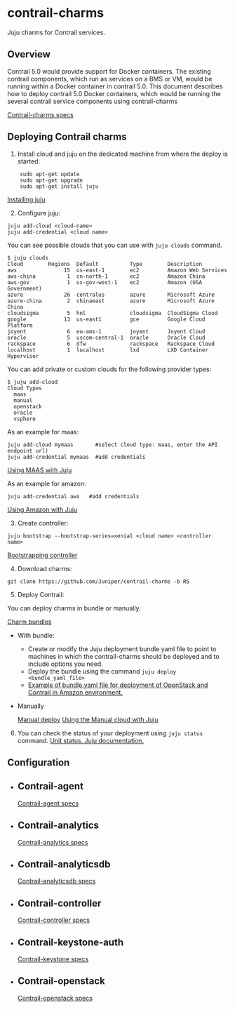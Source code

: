 # contrail-charms
Juju charms for Contrail services.

Overview
--------

Contrail 5.0 would provide support for Docker containers. The existing contrail components, which run as services on a BMS or VM, would be running within a Docker container in contrail 5.0.
This document describes how to deploy contrail 5.0 Docker containers, which would be running the several contrail service components using contrail-charms

[Contrail-charms specs](specs/contrail-charms.md)

Deploying Contrail charms
-------------------------

1. Install cloud and juju on the dedicated machine from where the deploy is started:
```
    sudo apt-get update
    sudo apt-get upgrade
    sudo apt-get install juju
```
[Installing juju](https://docs.jujucharms.com/2.4/en/getting-started)

2. Configure juju:
```
juju add-cloud <cloud-name>
juju add-credential <cloud name>
```

You can see possible clouds that you can use with `juju clouds` command.
```
$ juju clouds
Cloud        Regions  Default          Type        Description
aws               15  us-east-1        ec2         Amazon Web Services
aws-china          1  cn-north-1       ec2         Amazon China
aws-gov            1  us-gov-west-1    ec2         Amazon (USA Government)
azure             26  centralus        azure       Microsoft Azure
azure-china        2  chinaeast        azure       Microsoft Azure China
cloudsigma         5  hnl              cloudsigma  CloudSigma Cloud
google            13  us-east1         gce         Google Cloud Platform
joyent             6  eu-ams-1         joyent      Joyent Cloud
oracle             5  uscom-central-1  oracle      Oracle Cloud
rackspace          6  dfw              rackspace   Rackspace Cloud
localhost          1  localhost        lxd         LXD Container Hypervisor
```

You can add private or custom clouds for the following provider types:
```
$ juju add-cloud
Cloud Types
  maas
  manual
  openstack
  oracle
  vsphere
```

As an example for maas:
```
juju add-cloud mymaas       #select cloud type: maas, enter the API endpoint url)
juju add-credential mymaas  #add credentials
```

[Using MAAS with Juju](https://docs.jujucharms.com/2.4/en/clouds-maas)

As an example for amazon:
```
juju add-credential aws   #add credentials
```

[Using Amazon with Juju](https://docs.jujucharms.com/2.4/en/help-aws)

3. Create controller:
```
juju bootstrap --bootstrap-series=xenial <cloud name> <controller name>
```
[Bootstrapping controller](https://docs.jujucharms.com/2.4/en/controllers-creating)

4. Download charms:
```
git clone https://github.com/Juniper/contrail-charms -b R5
```

5. Deploy Contrail:

  You can deploy charms in bundle or manually.

  [Charm bundles](https://docs.jujucharms.com/2.4/en/charms-bundles)

- With bundle:
    - Create or modify the Juju deployment bundle yaml file to point to machines in which the contrail-charms should be deployed and to include options you need.
    - Deploy the bundle using the command `juju deploy <bundle_yaml_file>`
    - [Example of bundle.yaml file for deployment of OpenStack and Contrail in Amazon environment.](./contrail-docker-bundle-ha.yaml)

- Manually

    [Manual deploy](./manual-deploy.md)
    [Using the Manual cloud with Juju](https://docs.jujucharms.com/2.4/en/clouds-manual)

6. You can check the status of your deployment using `juju status` command.
[Unit status. Juju documentation.](https://docs.jujucharms.com/2.4/en/reference-status)

Configuration
-------------

- ## Contrail-agent
    [Contrail-agent specs](contrail-agent/README.md)

- ## Contrail-analytics
    [Contrail-analytics specs](contrail-analytics/README.md)

- ## Contrail-analyticsdb
    [Contrail-analyticsdb specs](contrail-analyticsdb/README.md)

- ## Contrail-controller
    [Contrail-controller specs](contrail-controller/README.md)

- ## Contrail-keystone-auth
    [Contrail-keystone specs](contrail-keystone/README.md)

- ## Contrail-openstack
    [Contrail-openstack specs](contrail-openstack/README.md)
